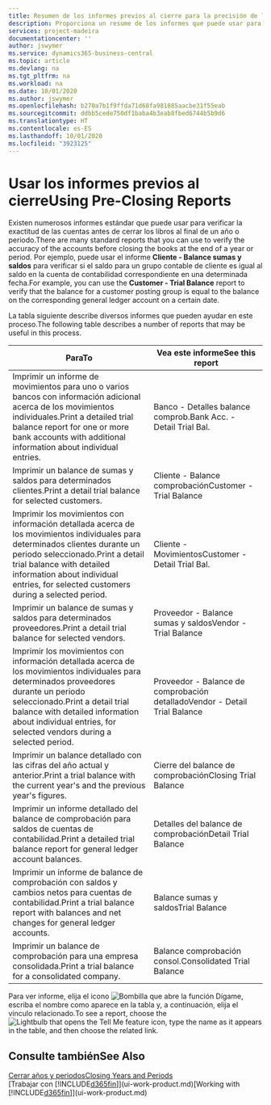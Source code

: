 ```yaml
---
title: Resumen de los informes previos al cierre para la precisión de las cuentas | Documentos de Microsoft
description: Proporciona un resume de los informes que puede usar para verificar la exactitud de las cuentas antes de cerrar los libros al final de un año o periodo.
services: project-madeira
documentationcenter: ''
author: jswymer
ms.service: dynamics365-business-central
ms.topic: article
ms.devlang: na
ms.tgt_pltfrm: na
ms.workload: na
ms.date: 10/01/2020
ms.author: jswymer
ms.openlocfilehash: b270a7b1f9ffda71d68fa981885aacbe31f55eab
ms.sourcegitcommit: ddbb5cede750df1baba4b3eab8fbed6744b5b9d6
ms.translationtype: HT
ms.contentlocale: es-ES
ms.lasthandoff: 10/01/2020
ms.locfileid: "3923125"
---
```

# <a name="using-pre-closing-reports"></a><span data-ttu-id="b1d0c-103">Usar los informes previos al cierre</span><span class="sxs-lookup"><span data-stu-id="b1d0c-103">Using Pre-Closing Reports</span></span>
<span data-ttu-id="b1d0c-104">Existen numerosos informes estándar que puede usar para verificar la exactitud de las cuentas antes de cerrar los libros al final de un año o periodo.</span><span class="sxs-lookup"><span data-stu-id="b1d0c-104">There are many standard reports that you can use to verify the accuracy of the accounts before closing the books at the end of a year or period.</span></span> <span data-ttu-id="b1d0c-105">Por ejemplo, puede usar el informe **Cliente - Balance sumas y saldos** para verificar si el saldo para un grupo contable de cliente es igual al saldo en la cuenta de contabilidad correspondiente en una determinada fecha.</span><span class="sxs-lookup"><span data-stu-id="b1d0c-105">For example, you can use the **Customer - Trial Balance** report to verify that the balance for a customer posting group is equal to the balance on the corresponding general ledger account on a certain date.</span></span>

<span data-ttu-id="b1d0c-106">La tabla siguiente describe diversos informes que pueden ayudar en este proceso.</span><span class="sxs-lookup"><span data-stu-id="b1d0c-106">The following table describes a number of reports that may be useful in this process.</span></span>

| <span data-ttu-id="b1d0c-107">Para</span><span class="sxs-lookup"><span data-stu-id="b1d0c-107">To</span></span> | <span data-ttu-id="b1d0c-108">Vea este informe</span><span class="sxs-lookup"><span data-stu-id="b1d0c-108">See this report</span></span> |
| --- | --- |
| <span data-ttu-id="b1d0c-109">Imprimir un informe de movimientos para uno o varios bancos con información adicional acerca de los movimientos individuales.</span><span class="sxs-lookup"><span data-stu-id="b1d0c-109">Print a detailed trial balance report for one or more bank accounts with additional information about individual entries.</span></span> |<span data-ttu-id="b1d0c-110">Banco - Detalles balance comprob.</span><span class="sxs-lookup"><span data-stu-id="b1d0c-110">Bank Acc. - Detail Trial Bal.</span></span> |
| <span data-ttu-id="b1d0c-111">Imprimir un balance de sumas y saldos para determinados clientes.</span><span class="sxs-lookup"><span data-stu-id="b1d0c-111">Print a detail trial balance for selected customers.</span></span> |<span data-ttu-id="b1d0c-112">Cliente - Balance comprobación</span><span class="sxs-lookup"><span data-stu-id="b1d0c-112">Customer - Trial Balance</span></span> |
| <span data-ttu-id="b1d0c-113">Imprimir los movimientos con información detallada acerca de los movimientos individuales para determinados clientes durante un periodo seleccionado.</span><span class="sxs-lookup"><span data-stu-id="b1d0c-113">Print a detail trial balance with detailed information about individual entries, for selected customers during a selected period.</span></span> |<span data-ttu-id="b1d0c-114">Cliente - Movimientos</span><span class="sxs-lookup"><span data-stu-id="b1d0c-114">Customer - Detail Trial Bal.</span></span> |
| <span data-ttu-id="b1d0c-115">Imprimir un balance de sumas y saldos para determinados proveedores.</span><span class="sxs-lookup"><span data-stu-id="b1d0c-115">Print a detail trial balance for selected vendors.</span></span> |<span data-ttu-id="b1d0c-116">Proveedor - Balance sumas y saldos</span><span class="sxs-lookup"><span data-stu-id="b1d0c-116">Vendor - Trial Balance</span></span> |
| <span data-ttu-id="b1d0c-117">Imprimir los movimientos con información detallada acerca de los movimientos individuales para determinados proveedores durante un periodo seleccionado.</span><span class="sxs-lookup"><span data-stu-id="b1d0c-117">Print a detail trial balance with detailed information about individual entries, for selected vendors during a selected period.</span></span> |<span data-ttu-id="b1d0c-118">Proveedor - Balance de comprobación detallado</span><span class="sxs-lookup"><span data-stu-id="b1d0c-118">Vendor - Detail Trial Balance</span></span> |
| <span data-ttu-id="b1d0c-119">Imprimir un balance detallado con las cifras del año actual y anterior.</span><span class="sxs-lookup"><span data-stu-id="b1d0c-119">Print a trial balance with the current year's and the previous year's figures.</span></span> |<span data-ttu-id="b1d0c-120">Cierre del balance de comprobación</span><span class="sxs-lookup"><span data-stu-id="b1d0c-120">Closing Trial Balance</span></span> |
| <span data-ttu-id="b1d0c-121">Imprimir un informe detallado del balance de comprobación para saldos de cuentas de contabilidad.</span><span class="sxs-lookup"><span data-stu-id="b1d0c-121">Print a detailed trial balance report for general ledger account balances.</span></span> |<span data-ttu-id="b1d0c-122">Detalles del balance de comprobación</span><span class="sxs-lookup"><span data-stu-id="b1d0c-122">Detail Trial Balance</span></span> |
| <span data-ttu-id="b1d0c-123">Imprimir un informe de balance de comprobación con saldos y cambios netos para cuentas de contabilidad.</span><span class="sxs-lookup"><span data-stu-id="b1d0c-123">Print a trial balance report with balances and net changes for general ledger accounts.</span></span> |<span data-ttu-id="b1d0c-124">Balance sumas y saldos</span><span class="sxs-lookup"><span data-stu-id="b1d0c-124">Trial Balance</span></span> |
| <span data-ttu-id="b1d0c-125">Imprimir un balance de comprobación para una empresa consolidada.</span><span class="sxs-lookup"><span data-stu-id="b1d0c-125">Print a trial balance for a consolidated company.</span></span> |<span data-ttu-id="b1d0c-126">Balance comprobación consol.</span><span class="sxs-lookup"><span data-stu-id="b1d0c-126">Consolidated Trial Balance</span></span> |

<span data-ttu-id="b1d0c-127">Para ver informe, elija el icono ![Bombilla que abre la función Dígame](media/ui-search/search_small.png "Dígame qué desea hacer"), escriba el nombre como aparece en la tabla y, a continuación, elija el vínculo relacionado.</span><span class="sxs-lookup"><span data-stu-id="b1d0c-127">To see a report, choose the ![Lightbulb that opens the Tell Me feature](media/ui-search/search_small.png "Tell me what you want to do") icon, type the name as it appears in the table, and then choose the related link.</span></span>

## <a name="see-also"></a><span data-ttu-id="b1d0c-128">Consulte también</span><span class="sxs-lookup"><span data-stu-id="b1d0c-128">See Also</span></span>
[<span data-ttu-id="b1d0c-129">Cerrar años y periodos</span><span class="sxs-lookup"><span data-stu-id="b1d0c-129">Closing Years and Periods</span></span>](year-close-years-periods.md)  
<span data-ttu-id="b1d0c-130">[Trabajar con [!INCLUDE[d365fin](includes/d365fin_md.md)]](ui-work-product.md)</span><span class="sxs-lookup"><span data-stu-id="b1d0c-130">[Working with [!INCLUDE[d365fin](includes/d365fin_md.md)]](ui-work-product.md)</span></span>

